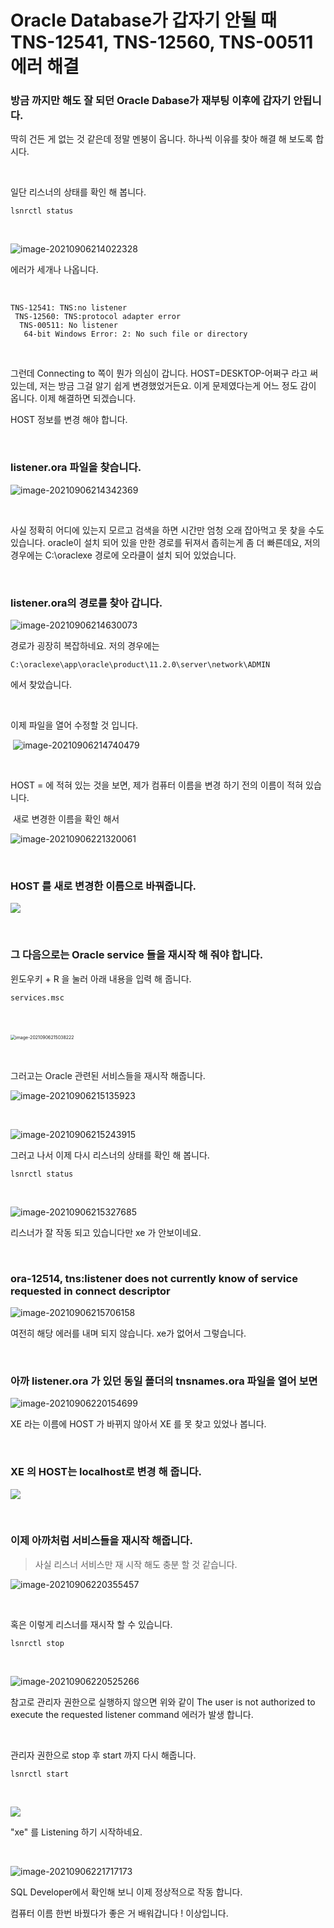 # Oracle Database가 갑자기 안될 때 TNS-12541, TNS-12560, TNS-00511 에러 해결



### 방금 까지만 해도 잘 되던 Oracle Dabase가 재부팅 이후에 갑자기 안됩니다.

딱히 건든 게 없는 것 같은데 정말 멘붕이 옵니다. 하나씩 이유를 찾아 해결 해 보도록 합시다.

​				

일단 리스너의 상태를 확인 해 봅니다. 

```
lsnrctl status
```

​	

![image-20210906214022328](https://raw.githubusercontent.com/Shane-Park/markdownBlog/master/database/oracle/listener.ora.assets/image-20210906214022328.webp)

에러가 세개나 나옵니다.

​			

```
TNS-12541: TNS:no listener
 TNS-12560: TNS:protocol adapter error
  TNS-00511: No listener
   64-bit Windows Error: 2: No such file or directory
```

​	

그런데 Connecting to 쪽이 뭔가 의심이 갑니다. HOST=DESKTOP-어쩌구 라고 써있는데, 저는 방금 그걸 알기 쉽게 변경했었거든요. 이게 문제였다는게 어느 정도 감이 옵니다. 이제 해결하면 되겠습니다.

HOST 정보를 변경 해야 합니다.

​				

### listener.ora 파일을 찾습니다.

![image-20210906214342369](https://raw.githubusercontent.com/Shane-Park/markdownBlog/master/database/oracle/listener.ora.assets/image-20210906214342369.webp)

​		

사실 정확히 어디에 있는지 모르고 검색을 하면 시간만 엄청 오래 잡아먹고 못 찾을 수도 있습니다. oracle이 설치 되어 있을 만한 경로를 뒤져서 좁히는게 좀 더 빠른데요, 저의 경우에는 C:\oraclexe 경로에 오라클이 설치 되어 있었습니다.

​	

### listener.ora의 경로를 찾아 갑니다.

![image-20210906214630073](https://raw.githubusercontent.com/Shane-Park/markdownBlog/master/database/oracle/listener.ora.assets/image-20210906214630073.webp)	

경로가 굉장히 복잡하네요. 저의 경우에는

```
C:\oraclexe\app\oracle\product\11.2.0\server\network\ADMIN
```

에서 찾았습니다.

​	

이제 파일을 열어 수정할 것 입니다.

​	![image-20210906214740479](https://raw.githubusercontent.com/Shane-Park/markdownBlog/master/database/oracle/listener.ora.assets/image-20210906214740479.webp)

​	

HOST = 에 적혀 있는 것을 보면, 제가 컴퓨터 이름을 변경 하기 전의 이름이 적혀 있습니다. 



​	새로 변경한 이름을 확인 해서

![image-20210906221320061](https://raw.githubusercontent.com/Shane-Park/markdownBlog/master/database/oracle/listener.ora.assets/image-20210906221320061.webp)

​	

### HOST 를 새로 변경한 이름으로 바꿔줍니다.

![](https://raw.githubusercontent.com/Shane-Park/markdownBlog/master/database/oracle/listener.ora.assets/image-20210906221914249.webp)	

​		

### 그 다음으로는 Oracle service 들을 재시작 해 줘야 합니다.

윈도우키 + R 을 눌러 아래 내용을 입력 해 줍니다.

```
services.msc
```

​	

​	<img src="https://raw.githubusercontent.com/Shane-Park/markdownBlog/master/database/oracle/listener.ora.assets/image-20210906215038222.webp" alt="image-20210906215038222" style="zoom:50%;" />

​		

그러고는 Oracle 관련된 서비스들을 재시작 해줍니다.

![image-20210906215135923](https://raw.githubusercontent.com/Shane-Park/markdownBlog/master/database/oracle/listener.ora.assets/image-20210906215135923.webp)

​	

![image-20210906215243915](https://raw.githubusercontent.com/Shane-Park/markdownBlog/master/database/oracle/listener.ora.assets/image-20210906215243915.webp)	

그러고 나서 이제 다시 리스너의 상태를 확인 해 봅니다.

```
lsnrctl status
```

​	

![image-20210906215327685](https://raw.githubusercontent.com/Shane-Park/markdownBlog/master/database/oracle/listener.ora.assets/image-20210906215327685.webp)

리스너가 잘 작동 되고 있습니다만 xe 가 안보이네요.

​	

### ora-12514, tns:listener does not currently know of service requested in connect descriptor

![image-20210906215706158](https://raw.githubusercontent.com/Shane-Park/markdownBlog/master/database/oracle/listener.ora.assets/image-20210906215706158.webp)

여전히 해당 에러를 내며 되지 않습니다. xe가 없어서 그렇습니다.

​	

### 아까 listener.ora 가 있던 동일 폴더의 tnsnames.ora 파일을 열어 보면

![image-20210906220154699](https://raw.githubusercontent.com/Shane-Park/markdownBlog/master/database/oracle/listener.ora.assets/image-20210906220154699.webp)

XE 라는 이름에 HOST 가 바뀌지 않아서 XE 를 못 찾고 있었나 봅니다.

​	

### XE 의 HOST는 localhost로 변경 해 줍니다.	

![](https://raw.githubusercontent.com/Shane-Park/markdownBlog/master/database/oracle/listener.ora.assets/image-20210906222029422.webp)

​		

### 이제 아까처럼 서비스들을 재시작 해줍니다.

> 사실 리스너 서비스만 재 시작 해도 충분 할 것 같습니다.

![image-20210906220355457](https://raw.githubusercontent.com/Shane-Park/markdownBlog/master/database/oracle/listener.ora.assets/image-20210906220355457.webp)

​			

혹은 이렇게 리스너를 재시작 할 수 있습니다.

```
lsnrctl stop
```

​		

![image-20210906220525266](https://raw.githubusercontent.com/Shane-Park/markdownBlog/master/database/oracle/listener.ora.assets/image-20210906220525266.webp)

참고로 관리자 권한으로 실행하지 않으면 위와 같이 The user is not authorized to execute the requested listener command 에러가 발생 합니다.

​	

관리자 권한으로 stop 후 start 까지 다시 해줍니다.

```
lsnrctl start
```

​		

![](https://raw.githubusercontent.com/Shane-Park/markdownBlog/master/database/oracle/listener.ora.assets/image-20210906221745053.webp)

"xe" 를 Listening 하기 시작하네요.

​	

![image-20210906221717173](https://raw.githubusercontent.com/Shane-Park/markdownBlog/master/database/oracle/listener.ora.assets/image-20210906221717173.webp)

SQL Developer에서 확인해 보니 이제 정상적으로 작동 합니다.

컴퓨터 이름 한번 바꿨다가 좋은 거 배워갑니다 ! 이상입니다.